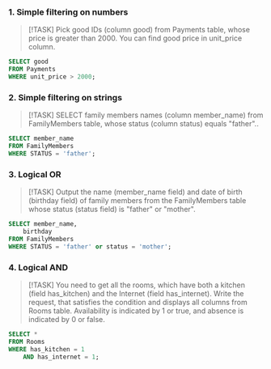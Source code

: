 ### 1. Simple filtering on numbers
> [!TASK]
> Pick good IDs (column good) from Payments table, whose price is greater than 2000. You can find good price in unit_price column.
```sql
SELECT good
FROM Payments
WHERE unit_price > 2000;
```

### 2. Simple filtering on strings
> [!TASK]
> SELECT family members names (column member_name) from FamilyMembers table, whose status (column status) equals "father"..
```sql
SELECT member_name
FROM FamilyMembers
WHERE STATUS = 'father';
```

### 3. Logical OR
> [!TASK]
> Output the name (member_name field) and date of birth (birthday field) of family members from the FamilyMembers table whose status (status field) is "father" or "mother".
```sql
SELECT member_name,
	birthday
FROM FamilyMembers
WHERE STATUS = 'father' or status = 'mother';
```

### 4. Logical AND
> [!TASK]
> You need to get all the rooms, which have both a kitchen (field has_kitchen) and the Internet (field has_internet). Write the request, that satisfies the condition and displays all columns from Rooms table. Availability is indicated by 1 or true, and absence is indicated by 0 or false.
```sql
SELECT *
FROM Rooms
WHERE has_kitchen = 1
	AND has_internet = 1;
```